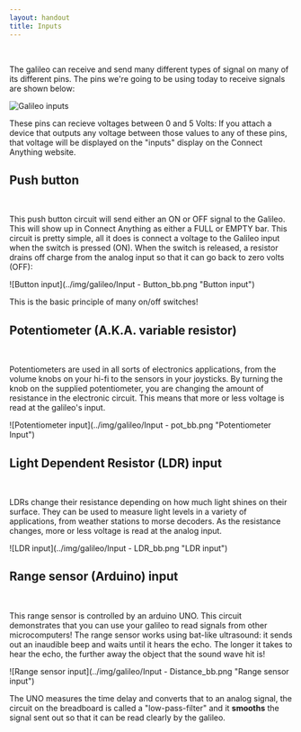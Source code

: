```yaml
---
layout: handout
title: Inputs
---
```


<br>

The galileo can receive and send many different types of signal on many of its different pins. The pins we're going to be using today to receive signals are shown below:


![Galileo inputs](../img/galileo/galileo_inputs.png "Galileo inputs")


These pins can recieve voltages between 0 and 5 Volts: If you attach a device that outputs any voltage between those values to any of these pins, that voltage will be displayed on the "inputs" display on the Connect Anything website.

## Push button
<br>

This push button circuit will send either an ON or OFF signal to the Galileo. This will show up in Connect Anything as either a FULL or EMPTY bar. This circuit is pretty simple, all it does is connect a voltage to the Galileo input when the switch is pressed (ON). When the switch is released, a resistor drains off charge from the analog input so that it can go back to zero volts (OFF): 


![Button input](../img/galileo/Input - Button_bb.png "Button input")


This is the basic principle of many on/off switches!


## Potentiometer (A.K.A. variable resistor)
<br>

Potentiometers are used in all sorts of electronics applications, from the volume knobs on your hi-fi to the sensors in your joysticks. By turning the knob on the supplied potentiometer, you are changing the amount of resistance in the electronic circuit. This means that more or less voltage is read at the galileo's input.

![Potentiometer input](../img/galileo/Input - pot_bb.png "Potentiometer Input")

## Light Dependent Resistor (LDR) input
<br>

LDRs change their resistance depending on how much light shines on their surface. They can be used to measure light levels in a variety of applications, from weather stations to morse decoders. As the resistance changes, more or less voltage is read at the analog input.


![LDR input](../img/galileo/Input - LDR_bb.png "LDR input")


## Range sensor (Arduino) input
<br>

This range sensor is controlled by an arduino UNO. This circuit demonstrates that you can use your galileo to read signals from other microcomputers! The range sensor works using bat-like ultrasound: it sends out an inaudible beep and waits until it hears the echo. The longer it takes to hear the echo, the further away the object that the sound wave hit is!


![Range sensor input](../img/galileo/Input - Distance_bb.png "Range sensor input")


The UNO measures the time delay and converts that to an analog signal, the circuit on the breadboard is called a "low-pass-filter" and it **smooths** the signal sent out so that it can be read clearly by the galileo.